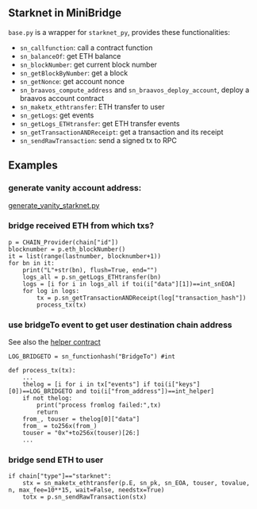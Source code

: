 ## Starknet in MiniBridge

`base.py` is a wrapper for `starknet_py`, provides these functionalities:

- `sn_callfunction`: call a contract function
- `sn_balanceOf`: get ETH balance
- `sn_blockNumber`: get current block number
- `sn_getBlockByNumber`: get a block
- `sn_getNonce`: get account nonce
- `sn_braavos_compute_address` and `sn_braavos_deploy_account`, deploy a braavos account contract
- `sn_maketx_ethtransfer`: ETH transfer to user
- `sn_getLogs`: get events
- `sn_getLogs_ETHtransfer`: get ETH transfer events
- `sn_getTransactionANDReceipt`: get a transaction and its receipt
- `sn_sendRawTransaction`: send a signed tx to RPC

## Examples

### generate vanity account address:

[generate_vanity_starknet.py](generate_vanity_starknet.py)

### bridge received ETH from which txs?

```
p = CHAIN_Provider(chain["id"])
blocknumber = p.eth_blockNumber()
it = list(range(lastnumber, blocknumber+1))
for bn in it:
    print("L"+str(bn), flush=True, end="")
    logs_all = p.sn_getLogs_ETHtransfer(bn)
    logs = [i for i in logs_all if toi(i["data"][1])==int_snEOA]
    for log in logs:
        tx = p.sn_getTransactionANDReceipt(log["transaction_hash"])
        process_tx(tx)
```

### use bridgeTo event to get user destination chain address

See also the [helper contract](../contracts/starknet_helper)

```
LOG_BRIDGETO = sn_functionhash("BridgeTo") #int

def process_tx(tx):
    ...
    thelog = [i for i in tx["events"] if toi(i["keys"][0])==LOG_BRIDGETO and toi(i["from_address"])==int_helper]
    if not thelog:
        print("process fromlog failed:",tx)
        return
    from_, touser = thelog[0]["data"]
    from_ = to256x(from_)
    touser = "0x"+to256x(touser)[26:]
    ...
```

### bridge send ETH to user

```
if chain["type"]=="starknet":
    stx = sn_maketx_ethtransfer(p.E, sn_pk, sn_EOA, touser, tovalue, n, max_fee=10**15, wait=False, needstx=True)
    totx = p.sn_sendRawTransaction(stx)
```
